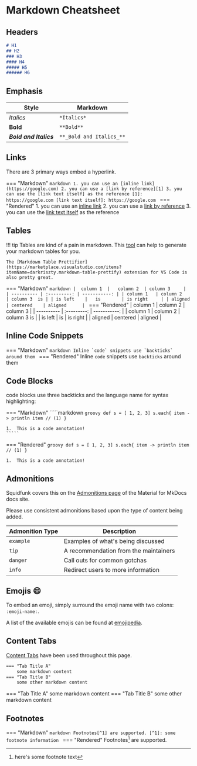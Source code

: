 # Markdown Cheatsheet

## Headers

```markdown
# H1
## H2
### H3
#### H4
##### H5
###### H6
```

## Emphasis

| Style                  | Markdown                 |
|------------------------|--------------------------|
| *Italics*              | `*Italics*`              |
| **Bold**               | `**Bold**`               |
| **_Bold and Italics_** | `**_Bold and Italics_**` |

## Links

There are 3 primary ways embed a hyperlink.

=== "Markdown"
    ```markdown
    1. you can use an [inline link](https://google.com)
    2. you can use a [link by reference][1]
    3. you can use the [link text itself] as the reference
    [1]: https://google.com
    [link text itself]: https://google.com
    ```
=== "Rendered"
    1. you can use an [inline link](http://google.com)
    2. you can use a [link by reference][1]
    3. you can use the [link text itself] as the reference

[1]: https://google.com
[link text itself]: https://google.com

## Tables

<!-- markdownlint-disable -->
!!! tip
    Tables are kind of a pain in markdown.
    This [tool](https://www.tablesgenerator.com/markdown_tables) can help to generate your markdown tables for you. 

    The [Markdown Table Prettifier](https://marketplace.visualstudio.com/items?itemName=darkriszty.markdown-table-prettify) extension for VS Code is also pretty great.
<!-- markdownlint-restore -->

=== "Markdown"
    ```markdown
    |  column 1  |   column 2  | column 3     |
    | ---------- | :---------: | -----------: |
    | column 1   | column 2    | column 3  is |
    | is left    |   is        | is right     |
    | aligned    | centered    | aligned      |
    ```
=== "Rendered"
    |  column 1  |   column 2  | column 3     |
    | ---------- | :---------: | -----------: |
    | column 1   | column 2    | column 3  is |
    | is left    |   is        | is right     |
    | aligned    | centered    | aligned      |

## Inline Code Snippets

=== "Markdown"
    ```markdown
    Inline `code` snippets use `backticks` around them
    ```
=== "Rendered"
    Inline `code` snippets use `backticks` around them

## Code Blocks

code blocks use three backticks and the language name for syntax highlighting:

=== "Markdown"
    `````markdown
    ```groovy
    def s = [ 1, 2, 3]
    s.each{ item ->
      println item // (1)
    }
    ```

    1.  This is a code annotation!
    `````
=== "Rendered"
    ```groovy
    def s = [ 1, 2, 3]
    s.each{ item ->
      println item // (1)
    }
    ```

    1.  This is a code annotation!

## Admonitions

Squidfunk covers this on the [Admonitions page](https://squidfunk.github.io/mkdocs-material/reference/admonitions/) of the Material for MkDocs docs site.

Please use consistent admonitions based upon the type of content being added.

| Admonition Type | Description                           |
|-----------------|---------------------------------------|
| `example`       | Examples of what's being discussed    |
| `tip`           | A recommendation from the maintainers |
| `danger`        | Call outs for common gotchas          |
| `info`          | Redirect users to more information    |

<!--markdownlint-disable-next-line-->
## Emojis :smile:

To embed an emoji, simply surround the emoji name with two colons: `:emoji-name:`.

A list of the available emojis can be found at [emojipedia](https://emojipedia.org/twitter/).

## Content Tabs

[Content Tabs](https://squidfunk.github.io/mkdocs-material/reference/content-tabs/) have been used throughout this page.

```markdown
=== "Tab Title A"
    some markdown content
=== "Tab Title B"
    some other markdown content
```

=== "Tab Title A"
    some markdown content
=== "Tab Title B"
    some other markdown content

## Footnotes

=== "Markdown"
    ```markdown
    Footnotes[^1] are supported.
    [^1]: some footnote information
    ```
=== "Rendered"
    Footnotes[^1] are supported.

[^1]: here's some footnote text
